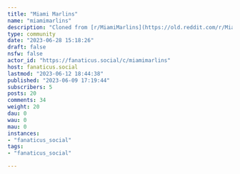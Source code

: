 ```yaml
---
title: "Miami Marlins" 
name: "miamimarlins"
description: "Cloned from [r/MiamiMarlins](https://old.reddit.com/r/MiamiMarlins)# Looking for mods!"
type: community
date: "2023-06-28 15:18:26"
draft: false
nsfw: false
actor_id: "https://fanaticus.social/c/miamimarlins"
host: fanaticus.social
lastmod: "2023-06-12 18:44:38"
published: "2023-06-09 17:19:44"
subscribers: 5
posts: 20
comments: 34
weight: 20
dau: 0
wau: 0
mau: 0
instances:
- "fanaticus_social"
tags: 
- "fanaticus_social"

---
```

